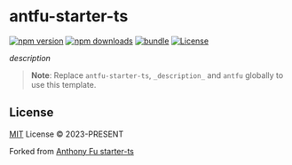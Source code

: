 # antfu-starter-ts

[![npm version][npm-version-src]][npm-version-href]
[![npm downloads][npm-downloads-src]][npm-downloads-href]
[![bundle][bundle-src]][bundle-href]
[![License][license-src]][license-href]

_description_

> **Note**:
> Replace `antfu-starter-ts`, `_description_` and `antfu` globally to use this template.

## License

[MIT](./LICENSE) License © 2023-PRESENT

Forked from [Anthony Fu starter-ts](https://github.com/antfu/starter-ts)

<!-- Badges -->

[npm-version-src]: https://img.shields.io/npm/v/@gabortorma/antfu-starter-ts?style=flat&colorA=080f12&colorB=1fa669
[npm-version-href]: https://npmjs.com/package/@gabortorma/antfu-starter-ts
[npm-downloads-src]: https://img.shields.io/npm/dm/@gabortorma/antfu-starter-ts?style=flat&colorA=080f12&colorB=1fa669
[npm-downloads-href]: https://npmjs.com/package/@gabortorma/antfu-starter-ts
[bundle-src]: https://img.shields.io/bundlephobia/minzip/antfu-starter-ts?style=flat&colorA=080f12&colorB=1fa669&label=minzip
[bundle-href]: https://bundlephobia.com/result?p=antfu-starter-ts
[license-src]: https://img.shields.io/github/license/gabortorma/antfu-starter-ts.svg?style=flat&colorA=080f12&colorB=1fa669
[license-href]: https://github.com/gabortorma/antfu-starter-ts/blob/main/LICENSE
